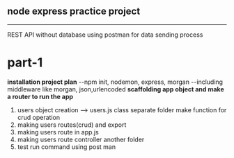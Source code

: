 ## node express practice project
---
REST API without database using postman for data sending process
# part-1
**installation project plan**
--npm init, nodemon, express, morgan
--including middleware like morgan, json,urlencoded
**scaffolding app object and make a router to run the app**
1. users object creation --> users.js class separate folder make function for crud operation
2. making users routes(crud) and export
3. making users route in app.js
4. making users route controller another folder
5. test run command using post man